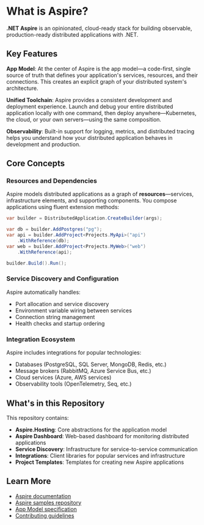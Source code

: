 # What is Aspire?

**.NET Aspire** is an opinionated, cloud-ready stack for building observable, production-ready distributed applications with .NET.

## Key Features

**App Model**: At the center of Aspire is the app model—a code-first, single source of truth that defines your application's services, resources, and their connections. This creates an explicit graph of your distributed system's architecture.

**Unified Toolchain**: Aspire provides a consistent development and deployment experience. Launch and debug your entire distributed application locally with one command, then deploy anywhere—Kubernetes, the cloud, or your own servers—using the same composition.

**Observability**: Built-in support for logging, metrics, and distributed tracing helps you understand how your distributed application behaves in development and production.

## Core Concepts

### Resources and Dependencies

Aspire models distributed applications as a graph of **resources**—services, infrastructure elements, and supporting components. You compose applications using fluent extension methods:

```csharp
var builder = DistributedApplication.CreateBuilder(args);

var db = builder.AddPostgres("pg");
var api = builder.AddProject<Projects.MyApi>("api")
    .WithReference(db);
var web = builder.AddProject<Projects.MyWeb>("web")
    .WithReference(api);

builder.Build().Run();
```

### Service Discovery and Configuration

Aspire automatically handles:
- Port allocation and service discovery
- Environment variable wiring between services
- Connection string management
- Health checks and startup ordering

### Integration Ecosystem

Aspire includes integrations for popular technologies:
- Databases (PostgreSQL, SQL Server, MongoDB, Redis, etc.)
- Message brokers (RabbitMQ, Azure Service Bus, etc.)  
- Cloud services (Azure, AWS services)
- Observability tools (OpenTelemetry, Seq, etc.)

## What's in this Repository

This repository contains:
- **Aspire.Hosting**: Core abstractions for the application model
- **Aspire Dashboard**: Web-based dashboard for monitoring distributed applications
- **Service Discovery**: Infrastructure for service-to-service communication
- **Integrations**: Client libraries for popular services and infrastructure
- **Project Templates**: Templates for creating new Aspire applications

## Learn More

- [Aspire documentation](https://learn.microsoft.com/dotnet/aspire/)
- [Aspire samples repository](https://github.com/dotnet/aspire-samples)
- [App Model specification](docs/specs/appmodel.md)
- [Contributing guidelines](docs/contributing.md)